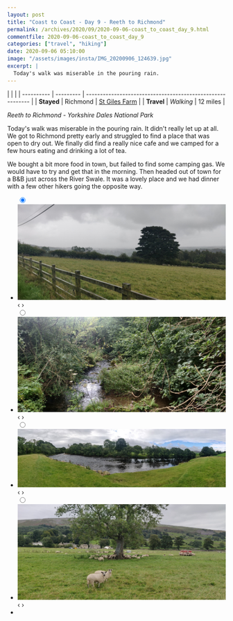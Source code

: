 ```yaml
---
layout: post
title: "Coast to Coast - Day 9 - Reeth to Richmond"
permalink: /archives/2020/09/2020-09-06-coast_to_coast_day_9.html
commentfile: 2020-09-06-coast_to_coast_day_9
categories: ["travel", "hiking"]
date: 2020-09-06 05:10:00
image: "/assets/images/insta/IMG_20200906_124639.jpg"
excerpt: |
  Today's walk was miserable in the pouring rain.
---
```


|            |           |
| ---------- | --------- | ---------------------------------------------------------- |
| **Stayed** | Richmond  | [St Giles Farm](https://maps.app.goo.gl/2hziK4xzPs6dshAU8) |
| **Travel** | _Walking_ | 12 miles                                                   |

_Reeth to Richmond - Yorkshire Dales National Park_

Today's walk was miserable in the pouring rain. It didn't really let up at all. We got to Richmond pretty early and struggled to find a place that was open to dry out. We finally did find a really nice cafe and we camped for a few hours eating and drinking a lot of tea.

We bought a bit more food in town, but failed to find some camping gas. We would have to try and get that in the morning. Then headed out of town for a B&B just across the River Swale. It was a lovely place and we had dinner with a few other hikers going the opposite way.

<ul class="slides">
    <input type="radio" name="radio-btn" id="img-1" checked="checked" />
    <li class="slide-container">
        <div class="slide">
          <a href="/assets/images/insta/IMG_20200906_124639.jpg"><img src="/assets/images/insta/IMG_20200906_124639.jpg" /></a>
        </div>
        <div class="nav">
             <label for="img-4" class="prev">&#x2039;</label>
             <label for="img-2" class="next">&#x203a;</label>
         </div>
    </li>    <input type="radio" name="radio-btn" id="img-2"  />
    <li class="slide-container">
        <div class="slide">
          <a href="/assets/images/insta/IMG_20200906_113942.jpg"><img src="/assets/images/insta/IMG_20200906_113942.jpg" /></a>
        </div>
        <div class="nav">
             <label for="img-1" class="prev">&#x2039;</label>
             <label for="img-3" class="next">&#x203a;</label>
         </div>
    </li>    <input type="radio" name="radio-btn" id="img-3"  />
    <li class="slide-container">
        <div class="slide">
          <a href="/assets/images/insta/IMG_20200906_093521.jpg"><img src="/assets/images/insta/IMG_20200906_093521.jpg" /></a>
        </div>
        <div class="nav">
             <label for="img-2" class="prev">&#x2039;</label>
             <label for="img-4" class="next">&#x203a;</label>
         </div>
    </li>
    <input type="radio" name="radio-btn" id="img-4" />
    <li class="slide-container">
        <div class="slide">
          <a href="/assets/images/insta/IMG_20200906_092027.jpg"><img src="/assets/images/insta/IMG_20200906_092027.jpg" /></a>
        </div>
        <div class="nav">
             <label for="img-3" class="prev">&#x2039;</label>
             <label for="img-1" class="next">&#x203a;</label>
         </div>
    </li>
  <li class="nav-dots">
      <label for="img-1" class="nav-dot" id="img-dot-1"></label>      <label for="img-2" class="nav-dot" id="img-dot-2"></label>      <label for="img-3" class="nav-dot" id="img-dot-3"></label>
      <label for="img-4" class="nav-dot" id="img-dot-4"></label>
  </li>
</ul>
